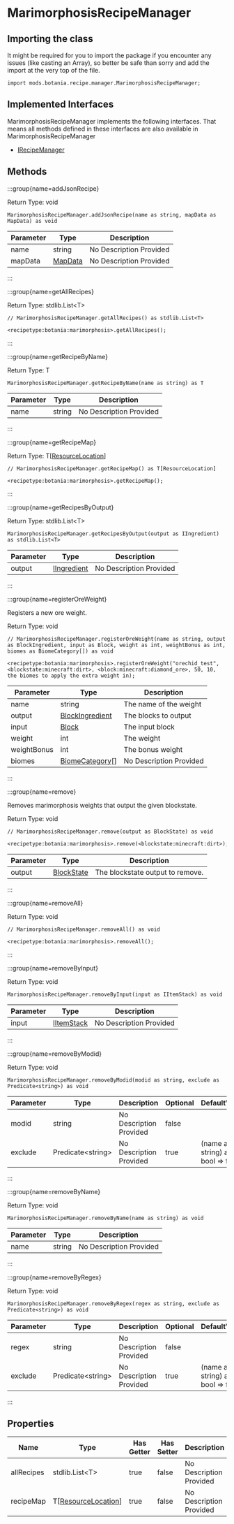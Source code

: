 # MarimorphosisRecipeManager



## Importing the class

It might be required for you to import the package if you encounter any issues (like casting an Array), so better be safe than sorry and add the import at the very top of the file.
```zenscript
import mods.botania.recipe.manager.MarimorphosisRecipeManager;
```


## Implemented Interfaces
MarimorphosisRecipeManager implements the following interfaces. That means all methods defined in these interfaces are also available in MarimorphosisRecipeManager

- [IRecipeManager](/vanilla/api/recipe/manager/IRecipeManager)

## Methods

:::group{name=addJsonRecipe}

Return Type: void

```zenscript
MarimorphosisRecipeManager.addJsonRecipe(name as string, mapData as MapData) as void
```

| Parameter | Type | Description |
|-----------|------|-------------|
| name | string | No Description Provided |
| mapData | [MapData](/vanilla/api/data/MapData) | No Description Provided |


:::

:::group{name=getAllRecipes}

Return Type: stdlib.List&lt;T&gt;

```zenscript
// MarimorphosisRecipeManager.getAllRecipes() as stdlib.List<T>

<recipetype:botania:marimorphosis>.getAllRecipes();
```

:::

:::group{name=getRecipeByName}

Return Type: T

```zenscript
MarimorphosisRecipeManager.getRecipeByName(name as string) as T
```

| Parameter | Type | Description |
|-----------|------|-------------|
| name | string | No Description Provided |


:::

:::group{name=getRecipeMap}

Return Type: T[[ResourceLocation](/vanilla/api/resource/ResourceLocation)]

```zenscript
// MarimorphosisRecipeManager.getRecipeMap() as T[ResourceLocation]

<recipetype:botania:marimorphosis>.getRecipeMap();
```

:::

:::group{name=getRecipesByOutput}

Return Type: stdlib.List&lt;T&gt;

```zenscript
MarimorphosisRecipeManager.getRecipesByOutput(output as IIngredient) as stdlib.List<T>
```

| Parameter | Type | Description |
|-----------|------|-------------|
| output | [IIngredient](/vanilla/api/ingredient/IIngredient) | No Description Provided |


:::

:::group{name=registerOreWeight}

Registers a new ore weight.

Return Type: void

```zenscript
// MarimorphosisRecipeManager.registerOreWeight(name as string, output as BlockIngredient, input as Block, weight as int, weightBonus as int, biomes as BiomeCategory[]) as void

<recipetype:botania:marimorphosis>.registerOreWeight("orechid_test", <blockstate:minecraft:dirt>, <block:minecraft:diamond_ore>, 50, 10, the biomes to apply the extra weight in);
```

| Parameter | Type | Description |
|-----------|------|-------------|
| name | string | The name of the weight |
| output | [BlockIngredient](/vanilla/api/block/BlockIngredient) | The blocks to output |
| input | [Block](/vanilla/api/block/Block) | The input block |
| weight | int | The weight |
| weightBonus | int | The bonus weight |
| biomes | [BiomeCategory](/vanilla/api/world/biome/BiomeCategory)[] | No Description Provided |


:::

:::group{name=remove}

Removes marimorphosis weights that output the given blockstate.

Return Type: void

```zenscript
// MarimorphosisRecipeManager.remove(output as BlockState) as void

<recipetype:botania:marimorphosis>.remove(<blockstate:minecraft:dirt>);
```

| Parameter | Type | Description |
|-----------|------|-------------|
| output | [BlockState](/vanilla/api/block/BlockState) | The blockstate output to remove. |


:::

:::group{name=removeAll}

Return Type: void

```zenscript
// MarimorphosisRecipeManager.removeAll() as void

<recipetype:botania:marimorphosis>.removeAll();
```

:::

:::group{name=removeByInput}

Return Type: void

```zenscript
MarimorphosisRecipeManager.removeByInput(input as IItemStack) as void
```

| Parameter | Type | Description |
|-----------|------|-------------|
| input | [IItemStack](/vanilla/api/item/IItemStack) | No Description Provided |


:::

:::group{name=removeByModid}

Return Type: void

```zenscript
MarimorphosisRecipeManager.removeByModid(modid as string, exclude as Predicate<string>) as void
```

| Parameter | Type | Description | Optional | DefaultValue |
|-----------|------|-------------|----------|--------------|
| modid | string | No Description Provided | false |  |
| exclude | Predicate&lt;string&gt; | No Description Provided | true | (name as string) as bool => false |


:::

:::group{name=removeByName}

Return Type: void

```zenscript
MarimorphosisRecipeManager.removeByName(name as string) as void
```

| Parameter | Type | Description |
|-----------|------|-------------|
| name | string | No Description Provided |


:::

:::group{name=removeByRegex}

Return Type: void

```zenscript
MarimorphosisRecipeManager.removeByRegex(regex as string, exclude as Predicate<string>) as void
```

| Parameter | Type | Description | Optional | DefaultValue |
|-----------|------|-------------|----------|--------------|
| regex | string | No Description Provided | false |  |
| exclude | Predicate&lt;string&gt; | No Description Provided | true | (name as string) as bool => false |


:::


## Properties

| Name | Type | Has Getter | Has Setter | Description |
|------|------|------------|------------|-------------|
| allRecipes | stdlib.List&lt;T&gt; | true | false | No Description Provided |
| recipeMap | T[[ResourceLocation](/vanilla/api/resource/ResourceLocation)] | true | false | No Description Provided |

